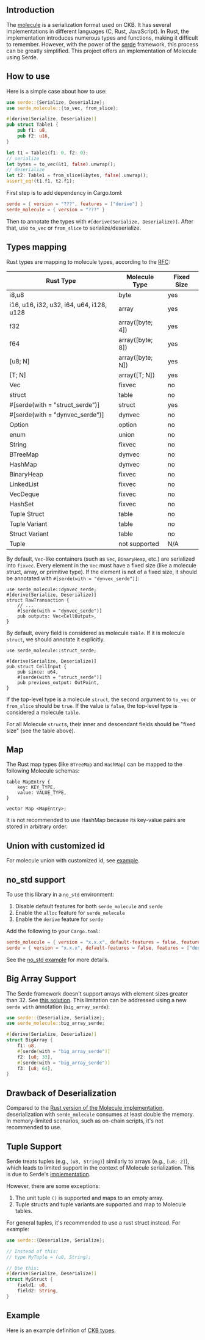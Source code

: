 ## Introduction
The [molecule](https://github.com/nervosnetwork/molecule) is a serialization
format used on CKB. It has several implementations in different languages (C,
Rust, JavaScript). In Rust, the implementation introduces numerous types and
functions, making it difficult to remember. However, with the power of the
[serde](https://github.com/serde-rs/serde) framework, this process can be
greatly simplified. This project offers an implementation of Molecule using
Serde.

## How to use
Here is a simple case about how to use:
```rust
use serde::{Serialize, Deserialize};
use serde_molecule::{to_vec, from_slice};

#[derive(Serialize, Deserialize)]
pub struct Table1 {
    pub f1: u8,
    pub f2: u16,
}

let t1 = Table1{f1: 0, f2: 0};
// serialize
let bytes = to_vec(&t1, false).unwrap();
// deserialize
let t2: Table1 = from_slice(&bytes, false).unwrap();
assert_eq!(t1.f1, t2.f1);
```
First step is to add dependency in Cargo.toml:
```toml
serde = { version = "???", features = ["derive"] }
serde_molecule = { version = "???" }
```
Then to annotate the types with `#[derive(Serialize, Deserialize)]`. After that,
use `to_vec` or `from_slice` to serialize/deserialize.

## Types mapping

Rust types are mapping to molecule types, according to the [RFC](https://github.com/nervosnetwork/rfcs/blob/master/rfcs/0008-serialization/0008-serialization.md):

| Rust Type | Molecule Type | Fixed Size |
| --------- | ------------- | ---------- |
| i8,u8     | byte          | yes |
| i16, u16, i32, u32, i64, u64, i128, u128 | array | yes |
| f32       | array([byte; 4]) | yes |
| f64       | array([byte; 8]) | yes |
| [u8; N]   | array([byte; N]) | yes |
| [T; N]    | array([T; N]) | yes |
| Vec<T>    | fixvec | no |
| struct     | table | no |
| #[serde(with = "struct_serde")] | struct | yes |
| #[serde(with = "dynvec_serde")] | dynvec | no |
| Option<T>  | option | no |
| enum       | union | no |
| String     | fixvec | no |
| BTreeMap   | dynvec | no |
| HashMap    | dynvec | no |
| BinaryHeap | fixvec | no |
| LinkedList | fixvec | no |
| VecDeque   | fixvec | no |
| HashSet    | fixvec | no |
| Tuple Struct|table  | no |
| Tuple Variant|table | no |
| Struct Variant|table| no |
| Tuple     | not supported | N/A|


By default, `Vec`-like containers (such as `Vec`, `BinaryHeap`, etc.) are
serialized into `fixvec`. Every element in the `Vec` must have a fixed size
(like a molecule struct, array, or primitive type). If the element is not of a
fixed size, it should be annotated with `#[serde(with = "dynvec_serde")]`:

```rust,ignore
use serde_molecule::dynvec_serde;
#[derive(Serialize, Deserialize)]
struct RawTransaction {
    // ...
    #[serde(with = "dynvec_serde")]
    pub outputs: Vec<CellOutput>,
}
```

By default, every field is considered as molecule `table`. If it is molecule
`struct`, we should annotate it explicitly.
```rust,ignore
use serde_molecule::struct_serde;

#[derive(Serialize, Deserialize)]
pub struct CellInput {
    pub since: u64,
    #[serde(with = "struct_serde")]
    pub previous_output: OutPoint,
}
```
If the top-level type is a molecule `struct`, the second argument to `to_vec` or
`from_slice` should be `true`. If the value is `false`, the top-level type is
considered a molecule `table`.

For all Molecule `struct`s, their inner and descendant fields should be "fixed
size" (see the table above).

## Map
The Rust map types (like `BTreeMap` and `HashMap`) can be mapped to the following Molecule schemas:
```text
table MapEntry {
    key: KEY_TYPE,
    value: VALUE_TYPE,
}

vector Map <MapEntry>;
```
It is not recommended to use HashMap because its key-value pairs are stored in
arbitrary order.

## Union with customized id
For molecule union with customized id, see [example](https://github.com/XuJiandong/serde_molecule/tree/main/examples/serde_molecule_customized_union_id).

## no_std support

To use this library in a `no_std` environment:

1. Disable default features for both `serde_molecule` and `serde`
2. Enable the `alloc` feature for `serde_molecule`
3. Enable the `derive` feature for `serde`

Add the following to your `Cargo.toml`:

```toml
serde_molecule = { version = "x.x.x", default-features = false, features = ["alloc"] }
serde = { version = "x.x.x", default-features = false, features = ["derive"] }
```

See the [no_std example](https://github.com/XuJiandong/serde_molecule/tree/main/examples/serde_molecule_nostd) for more details.

## Big Array Support

The Serde framework doesn't support arrays with element sizes greater than 32.
See [this solution](https://github.com/est31/serde-big-array). This limitation
can be addressed using a new `serde with` annotation (`big_array_serde`):

```rust
use serde::{Deserialize, Serialize};
use serde_molecule::big_array_serde;

#[derive(Serialize, Deserialize)]
struct BigArray {
    f1: u8,
    #[serde(with = "big_array_serde")]
    f2: [u8; 33],
    #[serde(with = "big_array_serde")]
    f3: [u8; 64],
}
```

## Drawback of Deserialization

Compared to the [Rust version of the Molecule
implementation](https://github.com/nervosnetwork/molecule), deserialization with
`serde_molecule` consumes at least double the memory. In memory-limited
scenarios, such as on-chain scripts, it's not recommended to use.

## Tuple Support

Serde treats tuples (e.g., `(u8, String)`) similarly to arrays (e.g., `[u8; 2]`), which leads to limited support in the context of Molecule serialization. This is due to Serde's [implementation](https://github.com/serde-rs/serde/blob/4b3178b053683b8e13f9f551e2a40fbe4a927e43/serde/src/ser/impls.rs#L155-L159).

However, there are some exceptions:

1. The unit tuple `()` is supported and maps to an empty array.
2. Tuple structs and tuple variants are supported and map to Molecule tables.

For general tuples, it's recommended to use a rust struct instead. For example:

```rust
use serde::{Deserialize, Serialize};

// Instead of this:
// type MyTuple = (u8, String);

// Use this:
#[derive(Serialize, Deserialize)]
struct MyStruct {
    field1: u8,
    field2: String,
}
```

## Example
Here is an example definition of [CKB types](https://github.com/XuJiandong/serde_molecule/tree/main/tests/src/ckb_types.rs).
